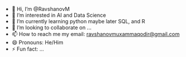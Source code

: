- 👋 Hi, I’m @RavshanovM
- 👀 I’m interested in AI and Data Science
- 🌱 I’m currently learning python
    maybe later SQL, and R
- 💞️ I’m looking to collaborate on ...
- 📫 How to reach me
my email: ravshanovmuxammaqodir@gmail.com 
- 😄 Pronouns: He/Him
- ⚡ Fun fact: ...

<!---
RavshanovM/RavshanovM is a ✨ special ✨ repository because its `README.md` (this file) appears on your GitHub profile.
You can click the Preview link to take a look at your changes.
--->
